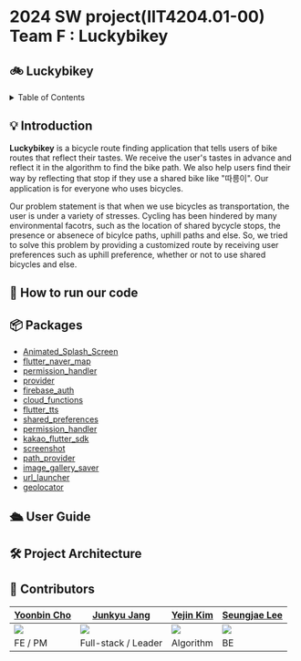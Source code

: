 
# 2024 SW project(IIT4204.01-00) Team F : Luckybikey

## 🚲 Luckybikey

<details>
<summary>Table of Contents</summary>

- [🚲 Luckybikey](#-luckybikey)
  - [💡 Introduction](#-introduction)
  - [🚀 How to run our code](#-how-to-run-our-code)
  - [📦 Packages](#-packages)
  - [🛳 User Guide](#-user-guide)
  - [🛠 Project Architecture](#-project-architecture)
  - [🤝 Contributors](#-contributors)

 
 
</details>

## 💡 Introduction

**Luckybikey** is a bicycle route finding application that tells users of bike routes that reflect their tastes. We receive the user's tastes in advance and reflect it in the algorithm to find the bike path. We also help users find their way by reflecting that stop if they use a shared bike like "따릉이". Our application is for everyone who uses bicycles.

Our problem statement is that when we use bicycles as transportation, the user is under a variety of stresses. Cycling has been hindered by many environmental facotrs, such as the location of shared bycycle stops, the presence or absenece of bicylce paths, uphill paths and else. So, we tried to solve this problem by providing a customized route by receiving user preferences such as uphill preference, whether or not to use shared bicycles and else. 

## 🚀 How to run our code


## 📦 Packages
- [Animated_Splash_Screen](https://pub.dev/packages/animated_splash_screen)
- [flutter_naver_map](https://pub.dev/packages/flutter_naver_map)
- [permission_handler](https://pub.dev/packages/permission_handler)
- [provider](https://pub.dev/packages/provider)
- [firebase_auth](https://pub.dev/packages/firebase_auth)
- [cloud_functions](https://pub.dev/packegs/cloud_functions)
- [flutter_tts](https://pub.dev/packages/flutter_tts)
- [shared_preferences](https://pub.dev/packages/shared_preferences)
- [permission_handler](https://pub.dev/packages/permission_handler)
- [kakao_flutter_sdk](https://pub.dev/packages/kakado_flutter_sdk)
- [screenshot](https://pub.dev/packages/screenshot)
- [path_provider](https://pub.dev/packages/path_provider)
- [image_gallery_saver](https://pub.dev/packages/image_gallery_saver)
- [url_launcher](https://pub.dev/packages/url_launcher)
- [geolocator](https://pub.dev/packages/geolocator)



## 🛳 User Guide

## 🛠 Project Architecture

## 🤝 Contributors

| [Yoonbin Cho](https://github.com/jjoing)                            | [Junkyu Jang](https://github.com/JoonkyuJang)                   | [Yejin Kim](https://github.com/)                       | [Seungjae Lee](https://github.com/BbiBbalkBbulk)                          |
| ----------------------------------------------------------------- |-----------------------------------------------------------------| ----------------------------------------------------------------- | ----------------------------------------------------------------- |
| <img src="https://avatars.githubusercontent.com/u/143711988?v=4"> | <img src="https://avatars.githubusercontent.com/u/91795709?v=4"> | <img src="https://avatars.githubusercontent.com/u/69153412?v=4"> | <img src="https://avatars.githubusercontent.com/u/152205395?v=4"> |
| FE / PM                                                        | Full-stack / Leader                                             | Algorithm                                                      | BE                                                          |
